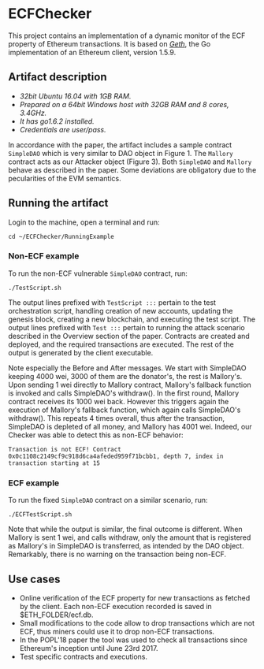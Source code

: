 # ECFChecker

This project contains an implementation of a dynamic monitor of the ECF property of Ethereum transactions.
It is based on _[Geth](https://github.com/ethereum/go-ethereum)_, the Go implementation of an Ethereum client, version 1.5.9.

## Artifact description
+ _32bit Ubuntu 16.04 with 1GB RAM._
+ _Prepared on a 64bit Windows host with 32GB RAM and 8 cores, 3.4GHz._
+ _It has go1.6.2 installed._
+ _Credentials are user/pass._

In accordance with the paper, the artifact includes a sample contract ```SimpleDAO``` which is very similar to DAO object in Figure 1.
The ```Mallory``` contract acts as our Attacker object (Figure 3).
Both ```SimpleDAO``` and ```Mallory``` behave as described in the paper. Some deviations are obligatory due to the pecularities of the EVM semantics.

## Running the artifact
Login to the machine, open a terminal and run:

	cd ~/ECFChecker/RunningExample

### Non-ECF example
To run the non-ECF vulnerable ```SimpleDAO``` contract, run:

	./TestScript.sh

The output lines prefixed with ```TestScript :::``` pertain to the test orchestration script, handling creation of new accounts, updating the genesis block, creating a new blockchain, and executing the test script.
The output lines prefixed with ```Test :::``` pertain to running the attack scenario described in the Overview section of the paper. Contracts are created and deployed, and the required transactions are executed.
The rest of the output is generated by the client executable.

Note especially the Before and After messages.
We start with SimpleDAO keeping 4000 wei, 3000 of them are the donator's, the rest is Mallory's. 
Upon sending 1 wei directly to Mallory contract, Mallory's fallback function is invoked and calls SimpleDAO's withdraw(). 
In the first round, Mallory contract receives its 1000 wei back. 
However this triggers again the execution of Mallory's fallback function, which again calls SimpleDAO's withdraw(). 
This repeats 4 times overall, thus after the transaction, SimpleDAO is depleted of all money, and Mallory has 4001 wei.
Indeed, our Checker was able to detect this as non-ECF behavior:

	Transaction is not ECF! Contract 0x0c1108c2149cf9c918d6ca4afeded959f71bcbb1, depth 7, index in transaction starting at 15


### ECF example
To run the fixed ```SimpleDAO``` contract on a similar scenario, run:

	./ECFTestScript.sh

Note that while the output is similar, the final outcome is different.
When Mallory is sent 1 wei, and calls withdraw, only the amount that is registered as Mallory's in SimpleDAO is transferred, as intended by the DAO object.
Remarkably, there is no warning on the transaction being non-ECF.


## Use cases
 - Online verification of the ECF property for new transactions as fetched by the client. Each non-ECF execution recorded is saved in $ETH_FOLDER/ecf.db.
 - Small modifications to the code allow to drop transactions which are not ECF, thus miners could use it to drop non-ECF transactions.
 - In the POPL'18 paper the tool was used to check all transactions since Ethereum's inception until June 23rd 2017.
 - Test specific contracts and executions.

